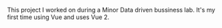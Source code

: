 This project I worked on during a Minor Data driven bussiness lab. It's my first time using Vue and uses Vue 2.
